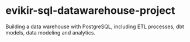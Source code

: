 # evikir-sql-datawarehouse-project
Building a data warehouse with PostgreSQL, including ETL processes, dbt models, data modeling and analytics.
